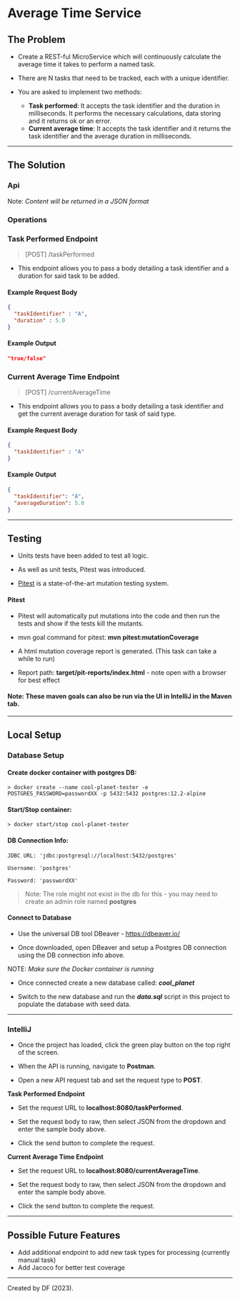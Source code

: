 # Average Time Service

## The Problem

+ Create a REST-ful MicroService which will continuously calculate the average time it takes to
  perform a named task.


+ There are N tasks that need to be tracked, each with a unique identifier.


+ You are asked to implement two methods:
    + **Task performed**: It accepts the task identifier and the duration in milliseconds. It
  performs the necessary calculations, data storing and it returns ok or an error. 
    + **Current average time**: It accepts the task identifier and it returns the task identifier
  and the average duration in milliseconds.
    
---
## The Solution

### Api

Note: _Content will be returned in a JSON format_

### Operations

### Task Performed Endpoint

> [POST] /taskPerformed

+ This endpoint allows you to pass a body detailing a task identifier and a duration for said task to be added.

#### Example Request Body
```json
{
  "taskIdentifier" : "A",
  "duration" : 5.0
}
```

#### Example Output
```json
"true/false"
```

### Current Average Time Endpoint

> [POST] /currentAverageTime

+ This endpoint allows you to pass a body detailing a task identifier and get the current average duration for task of said type.

#### Example Request Body
```json
{
  "taskIdentifier" : "A"
}
```

#### Example Output
```json
{
  "taskIdentifier": "A",
  "averageDuration": 5.0
}
```
---

## Testing

+ Units tests have been added to test all logic.

+ As well as unit tests, Pitest was introduced.

+ [Pitest](https://pitest.org/) is a state-of-the-art mutation testing system.

#### Pitest

+ Pitest will automatically put mutations into the code and then run the tests and show if the tests kill the mutants.

+ mvn goal command for pitest: **mvn pitest:mutationCoverage**

+ A html mutation coverage report is generated. (This task can take a while to run)

+ Report path: **target/pit-reports/index.html** - note open with a browser for best effect


#### Note: These maven goals can also be run via the UI in IntelliJ in the Maven tab.

---

## Local Setup

### Database Setup

#### Create docker container with postgres DB:

```
> docker create --name cool-planet-tester -e POSTGRES_PASSWORD=passwordXX -p 5432:5432 postgres:12.2-alpine 
```

#### Start/Stop container:
```
> docker start/stop cool-planet-tester
```

#### DB Connection Info:

```
JDBC URL: 'jdbc:postgresql://localhost:5432/postgres'

Username: 'postgres'

Password: 'passwordXX'
```

> Note: The role might not exist in the db for this - you may need to create an admin role named **postgres**
> 
#### Connect to Database

+ Use the universal DB tool DBeaver - https://dbeaver.io/

+ Once downloaded, open DBeaver and setup a Postgres DB connection using the DB connection info above.

NOTE: *Make sure the Docker container is running*

+ Once connected create a new database called: **_cool_planet_**

+ Switch to the new database and run the **_data.sql_** script in this project to populate the database with seed data.

---

### IntelliJ

+ Once the project has loaded, click the green play button on the top right of the screen.

+ When the API is running, navigate to **Postman**.

+ Open a new API request tab and set the request type to **POST**.

**Task Performed Endpoint** 

+ Set the request URL to **localhost:8080/taskPerformed**.

+ Set the request body to raw, then select JSON from the dropdown and enter the sample body above.

+ Click the send button to complete the request.

**Current Average Time Endpoint**

+ Set the request URL to **localhost:8080/currentAverageTime**.

+ Set the request body to raw, then select JSON from the dropdown and enter the sample body above.

+ Click the send button to complete the request.

---

## Possible Future Features

+ Add additional endpoint to add new task types for processing (currently manual task)
+ Add Jacoco for better test coverage

---

Created by DF (2023).